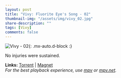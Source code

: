 ```yaml
---
layout: post
title: "Vivy: Fluorite Eye's Song - 02"
thumbnail-img: "/assets/img/vivy_02.jpg"
share-description: ""
tags: [Vivy]
comments: false
---
```


![Vivy - 02](/assets/img/vivy_02.jpg){: .mx-auto.d-block :}

No injuries were sustained.
<!-- excerpt-end -->

**Links:** [Torrent](https://nyaa.si/view/1374327) | [Magnet](magnet:?xt=urn:btih:3ca62c960b778c8fbd3c80d9cfd1554057705022&dn=%5BYameteTomete%5D%20Vivy%20-%20Fluorite%20Eye%27s%20Song%20-%2002%20%5BB9488AD4%5D.mkv&tr=http%3A%2F%2Fnyaa.tracker.wf%3A7777%2Fannounce&tr=udp%3A%2F%2Fopen.stealth.si%3A80%2Fannounce&tr=udp%3A%2F%2Ftracker.opentrackr.org%3A1337%2Fannounce&tr=udp%3A%2F%2Fexodus.desync.com%3A6969%2Fannounce&tr=udp%3A%2F%2Ftracker.torrent.eu.org%3A451%2Fannounce) <br>
*For the best playback experience, use [mpv](https://mpv.io/) or [mpv.net](https://mpv-net.github.io/mpv.net-web-site/).*
